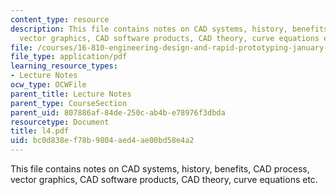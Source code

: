```yaml
---
content_type: resource
description: This file contains notes on CAD systems, history, benefits, CAD process,
  vector graphics, CAD software products, CAD theory, curve equations etc.
file: /courses/16-810-engineering-design-and-rapid-prototyping-january-iap-2005/bc0d838ef78b9804aed4ae00bd58e4a2_l4.pdf
file_type: application/pdf
learning_resource_types:
- Lecture Notes
ocw_type: OCWFile
parent_title: Lecture Notes
parent_type: CourseSection
parent_uid: 807886af-84de-250c-ab4b-e78976f3dbda
resourcetype: Document
title: l4.pdf
uid: bc0d838e-f78b-9804-aed4-ae00bd58e4a2
---
```

This file contains notes on CAD systems, history, benefits, CAD process, vector graphics, CAD software products, CAD theory, curve equations etc.

